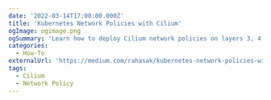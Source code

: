 ```yaml
---
date: '2022-03-14T17:00:00.000Z'
title: 'Kubernetes Network Policies with Cilium'
ogImage: ogimage.png
ogSummary: 'Learn how to deploy Cilium network policies on layers 3, 4, and 7'
categories:
  - How-To
externalUrl: 'https://medium.com/rahasak/kubernetes-network-policies-with-cilium-17be223fe67b'
tags:
  - Cilium
  - Network Policy
---
```

